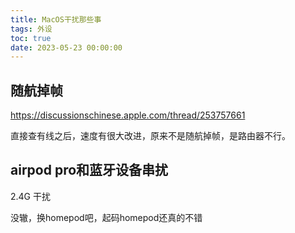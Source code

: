 ```yaml
---
title: MacOS干扰那些事
tags: 外设
toc: true
date: 2023-05-23 00:00:00
---
```


## 

## 随航掉帧
https://discussionschinese.apple.com/thread/253757661

直接查有线之后，速度有很大改进，原来不是随航掉帧，是路由器不行。

## airpod pro和蓝牙设备串扰
2.4G 干扰

没辙，换homepod吧，起码homepod还真的不错